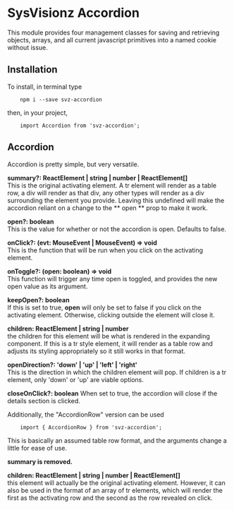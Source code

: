 # SysVisionz Accordion

This module provides four management classes for saving and retrieving objects, arrays, and all current javascript primitives into a named cookie without issue.

## Installation
To install, in terminal type

```
	npm i --save svz-accordion
```

then, in your project,

```
    import Accordion from 'svz-accordion';
```  

## Accordion
Accordion is pretty simple, but very versatile.  
  
**summary?: ReactElement | string | number | ReactElement[]**  
    This is the original activating element. A tr element will render as a table row, a div will render as that div, any other types will render as a div surrounding the element you provide. Leaving this undefined will make the accordion reliant on a change to the ** open ** prop to make it work. 
	  
**open?: boolean**  
	This is the value for whether or not the accordion is open. Defaults to false.  
	  
**onClick?: (evt: MouseEvent<HTMLTableRowElement> | MouseEvent<HTMLDivElement>) => void**  
	This is the function that will be run when you click on the activating element.  
	  
**onToggle?: (open: boolean) => void**  
	This function will trigger any time open is toggled, and provides the new open value as its argument.  
	  
**keepOpen?: boolean**  
	If this is set to true, **open** will only be set to false if you click on the activating element. Otherwise, clicking outside the element will close it.
	  
**children: ReactElement | string | number**  
	the children for this element will be what is rendered in the expanding component. If this is a tr style element, it will render as a table row and adjusts its styling appropriately so it still works in that format.  
	  
**openDirection?: 'down' | 'up' | 'left' | 'right'**  
	This is the direction in which the children element will pop. If children is a tr element, only 'down' or 'up' are viable options.  

**closeOnClick?: boolean**
	When set to true, the accordion will close if the details section is clicked.
  
Additionally, the "AccordionRow" version can be used 

```
    import { AccordionRow } from 'svz-accordion';
```  

This is basically an assumed table row format, and the arguments change a little for ease of use.

**summary is removed.**
  
**children: ReactElement | string | number | ReactElement[]**  
	this element will actually be the original activating element. However, it can also be used in the format of an array of tr elements, which will render the first as the activating row and the second as the row revealed on click.
